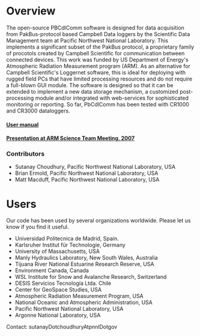 #  Overview

The open-source PBCdlComm software is designed for data acquisition from PakBus-protocol based Campbell Data loggers by the Scientific Data Management team at Pacific Northwest National Laboratory. This implements a significant subset of the PakBus protocol, a proprietary family of procotols created by Campbell Scientific for communication between connected devices. This work was funded by US Department of Energy's Atmospheric Radiation Measurement program (ARM). As an alternative for Campbell Scientific's Loggernet software, this is ideal for deploying with rugged field PCs that have limited processing resources and do not require a full-blown GUI module. The software is designed so that it can be extended to implement a new data storage mechanism, a customized post-processing module and/or integrated with web-services for sophisticated monitoring or reporting. So far, PbCdlComm has been tested with CR1000 and CR3000 dataloggers.

#### [User manual](https://github.com/sutanay/PbCdlComm/blob/master/docs/USER_MANUAL.pdf)
#### [Presentation at ARM Science Team Meeting, 2007](https://github.com/sutanay/PbCdlComm/blob/master/docs/P00139.pdf)

### Contributors

* Sutanay Choudhury, Pacific Northwest National Laboratory, USA
* Brian Ermold, Pacific Northwest National Laboratory, USA
* Matt Macduff, Pacific Northwest National Laboratory, USA

# Users

Our code has been used by several organizations worldwide.  Please let us know if you find it useful.

* Universidad Politecnica de Madrid, Spain.
* Karlsruher Institut für Technologie, Germany
* University of Massachusetts, USA
* Manly Hydraulics Laboratory, New South Wales, Australia
* Tijuana River National Estuarine Research Reserve, USA
* Environment Canada, Canada
* WSL Institute for Snow and Avalanche Research, Switzerland
* DESIS Servicios Tecnología Ltda. Chile
* Center for GeoSpace Studies, USA
* Atmospheric Radiation Measurement Program, USA
* National Oceanic and Atmospheric Administration, USA
* Pacific Northwest National Laboratory, USA
* Argonne National Laboratory, USA

Contact: sutanayDotchoudhuryAtpnnlDotgov


